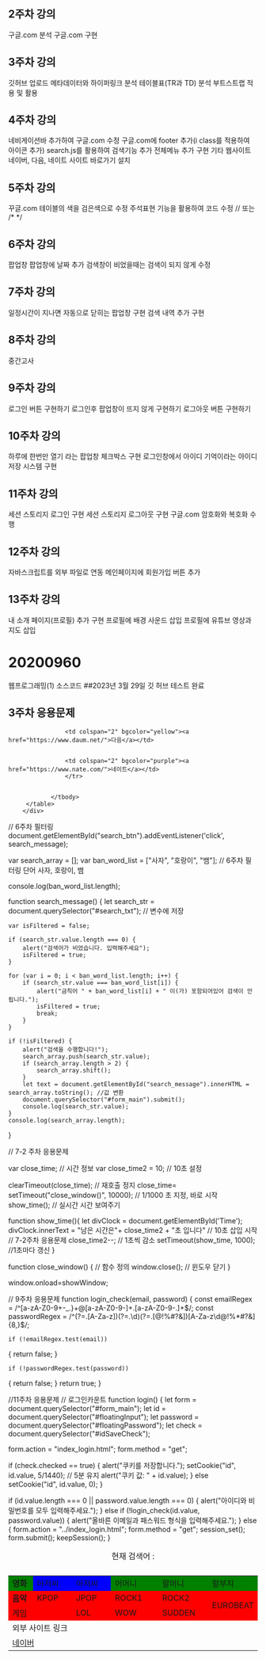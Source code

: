 ## 2주차 강의
구글.com 분석
구글.com 구현

## 3주차 강의
깃허브 업로드 
메타데이터와 하이퍼링크 분석
테이블표(TR과 TD) 분석
부트스트랩 적용 및 활용

## 4주차 강의
네비게이션바 추가하여 구글.com 수정
구글.com에 footer 추가(i class를 적용하여 아이콘 추가)
search.js를 활용하여 검색기능 추가
전체메뉴 추가 구현
기타 웹사이트 네이버, 다음, 네이트 사이트 바로가기 설치

## 5주차 강의
꾸글.com 테이블의 색을 검은색으로 수정
주석표현 기능을 활용하여 코드 수정 // 또는 /*   */

## 6주차 강의
팝업창
팝업창에 날짜 추가
검색창이 비었을때는 검색이 되지 않게 수정

## 7주차 강의
일정시간이 지나면 자동으로 닫히는 팝업창 구현
검색 내역 추가 구현

## 8주차 강의
중간고사

## 9주차 강의
로그인 버튼 구현하기
로그인후 팝업창이 뜨지 않게 구현하기
로그아웃 버튼 구현하기

## 10주차 강의
하루에 한번만 열기 라는 팝업창 체크박스 구현
로그인창에서 아이디 기억이라는 아이디 저장 시스템 구현

## 11주차 강의
세션 스토리지 로그인 구현
세션 스토리지 로그아웃 구현
구글.com 암호화와 복호화 수행

## 12주차 강의
자바스크립트를 외부 파일로 연동
메인페이지에 회원가입 버튼 추가

## 13주차 강의 
내 소개 페이지(프로필) 추가 구현
프로필에 배경 사운드 삽입
프로필에 유튜브 영상과 지도 삽입

# 20200960
웹프로그래밍(1) 소스코드
##2023년 3월 29일 깃 허브 테스트 완료


## 3주차 응용문제
<div class="w-auto p-3" style="background-color: #;">
		 <table class="table table-dark table-hover">
			 <caption align="top">현재 검색어 : <p id="search_message"></p></caption>	 
				<tbody class="table-group-divider">
                <tr bgcolor="green">
                    <td class="table-primary" width="50"><b>영화</b>
                    </td>
                    <td width="80" bgcolor="blue">아저씨</td>
                    <td width="80" bgcolor="blue">아저씨</td>
                    <td width="100">어머니</td>
                    <td width="100">할머니</td>
                    <td>할부지</td>
                </tr>				
					<tr bgcolor="red">
                    <td class="table-secondary" width="50"><b>음악</b></td>
                    <td>KPOP</td>
                    <td>JPOP</td>
                    <td>ROCK1</td>
                    <td>ROCK2</td>
					<td rowspan="2">EUROBEAT</td> <! 2행 추가.>
            	    </tr>	
					<tr bgcolor="red">
                    <td colspan="2" width="50">게임</td>
                    <td>LOL</td>
                    <td>WOW</td>
                    <td> SUDDEN</td>
              	    </tr>		
					<tr>
					<td colspan="6" width="100">외부 사이트 링크</td>
					</tr>				
					<tr>
					<td colspan="2"><a href="https://www.naver.com/">네이버</a></td>
						
					<td colspan="2" bgcolor="yellow"><a href="https://www.daum.net/">다음</a></td>

						
					<td colspan="2" bgcolor="purple"><a href="https://www.nate.com/">네이트</a></td>
					</tr>
						
						
          	    </tbody>
       	 </table>
        </div>


// 6주차 필터링
document.getElementById("search_btn").addEventListener('click', search_message);

var search_array = [];
var ban_word_list = ["사자", "호랑이", "뱀"]; // 6주차 필터링 단어 사자, 호랑이, 뱀

console.log(ban_word_list.length);

function search_message() {
    let search_str = document.querySelector("#search_txt"); // 변수에 저장

    var isFiltered = false;

    if (search_str.value.length === 0) {
        alert("검색어가 비었습니다. 입력해주세요");
        isFiltered = true;
    }

    for (var i = 0; i < ban_word_list.length; i++) {
        if (search_str.value === ban_word_list[i]) {
            alert("금칙어 " + ban_word_list[i] + " 이(가) 포함되어있어 검색이 안됩니다.");
            isFiltered = true;
            break;
        }
    }

    if (!isFiltered) {
        alert("검색을 수행합니다!");
        search_array.push(search_str.value);
        if (search_array.length > 2) {
            search_array.shift();
        }
        let text = document.getElementById("search_message").innerHTML = search_array.toString(); //값 변환
        document.querySelector("#form_main").submit();
        console.log(search_str.value);
    }
    console.log(search_array.length);
}


// 7-2 주차 응용문제


var close_time; // 시간 정보
var close_time2 = 10; // 10초 설정

clearTimeout(close_time); // 재호출 정지
close_time= setTimeout("close_window()", 10000);  // 1/1000 초 지정, 바로 시작 
show_time(); // 실시간 시간 보여주기

function show_time(){
        let divClock = document.getElementById('Time');
        divClock.innerText = "남은 시간은"+  close_time2 + "초 입니다" // 10초 삽입 시작 // 7-2주차 응용문제
        close_time2--; // 1초씩 감소
    setTimeout(show_time, 1000);  //1초마다 갱신
}

function close_window() { // 함수 정의
   window.close(); // 윈도우 닫기
}

window.onload=showWindow;



// 9주차 응용문제
function login_check(email, password)
   {
    const emailRegex = /^[a-zA-Z0-9+-_.}+@[a-zA-Z0-9-]+.[a-zA-Z0-9-.]+$/;
    const passwordRegex = /^(?=.[A-Za-z])(?=.\d)(?=.[@!%#?&])[A-Za-z\d@!%*#?&]{8,}$/;

    if (!emailRegex.test(email))
   {
    return false;
    }

    if (!passwordRegex.test(password))
   {
   return false;
   }
    return true;
   }
   
  //11주차 응용문제
  // 로그인카운트
function login() {
  let form = document.querySelector("#form_main");
  let id = document.querySelector("#floatingInput");
  let password = document.querySelector("#floatingPassword");
  let check = document.querySelector("#idSaveCheck");

  form.action = "index_login.html";
  form.method = "get";

  if (check.checked == true) {
    alert("쿠키를 저장합니다.");
    setCookie("id", id.value, 5/1440); // 5분 유지
    alert("쿠키 값: " + id.value);
  } else 
    setCookie("id", id.value, 0);
  }

  if (id.value.length === 0 || password.value.length === 0) {
    alert("아이디와 비밀번호를 모두 입력해주세요.");
  } else if (!login_check(id.value, password.value)) {
    alert("올바른 이메일과 패스워드 형식을 입력해주세요.");
  } else {
    form.action = "../index_login.html";
    form.method = "get";
    session_set();
    form.submit();
    keepSession();
  }

   